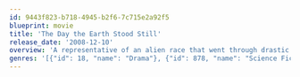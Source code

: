 ```yaml
---
id: 9443f823-b718-4945-b2f6-7c715e2a92f5
blueprint: movie
title: 'The Day the Earth Stood Still'
release_date: '2008-12-10'
overview: 'A representative of an alien race that went through drastic evolution to survive its own climate change, Klaatu comes to Earth to assess whether humanity can prevent the environmental damage they have inflicted on their own planet. When barred from speaking to the United Nations, he decides humankind shall be exterminated so the planet can survive.'
genres: '[{"id": 18, "name": "Drama"}, {"id": 878, "name": "Science Fiction"}, {"id": 53, "name": "Thriller"}]'
---
```

